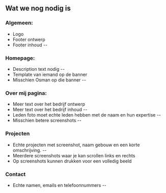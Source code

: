 ## Wat we nog nodig is

### Algemeen:

- Logo
- Footer ontwerp
- Footer inhoud --

### Homepage:

- Description text nodig --
- Template van iemand op de banner
- Misschien Osman op die banner --

### Over mij pagina:

- Meer text over het bedrijf ontwerp
- Meer text over het bedrijf inhoud -- 
- Leden foto moet echte leden hebben met de naam en hun expertise --
- Misschien betere screenshots --

### Projecten

- Echte projecten met screenshot, naam gebouw en een korte omschrijving. --
- Meerdere screenshots waar je kan scrollen links en rechts
- Op screenshots kunnen drukken voor een volledig beeld

### Contact

- Echte namen, emails en telefoonnummers --